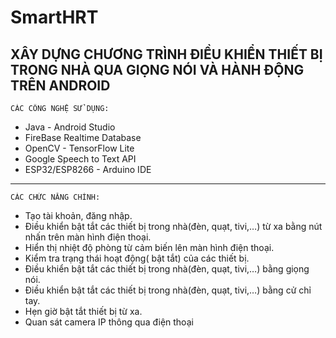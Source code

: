 # SmartHRT
XÂY DỰNG CHƯƠNG TRÌNH ĐIỀU KHIỂN THIẾT BỊ TRONG NHÀ QUA GIỌNG NÓI VÀ HÀNH ĐỘNG TRÊN ANDROID
--------------------------------------------------------------------------------------------
    CÁC CÔNG NGHỆ SỬ DỤNG:
- Java - Android Studio
- FireBase Realtime Database
- OpenCV - TensorFlow Lite
- Google Speech to Text API
- ESP32/ESP8266  - Arduino IDE
--------------------------------------------------------------------------------------------
    CÁC CHỨC NĂNG CHÍNH:
- Tạo tài khoản, đăng nhập.
-	Điều khiển bật tắt các thiết bị trong nhà(đèn, quạt, tivi,…) từ xa bằng nút nhấn trên màn hình điện thoại.
-	Hiển thị nhiệt độ phòng từ cảm biến lên màn hình điện thoại.
-	Kiểm tra trạng thái hoạt động( bật tắt) của các thiết bị.
-	Điều khiển bật tắt các thiết bị trong nhà(đèn, quạt, tivi,…) bằng giọng nói.
-	Điều khiển bật tắt các thiết bị trong nhà(đèn, quạt, tivi,…) bằng cử chỉ tay.
-	Hẹn giờ bật tắt thiết bị từ xa.
-	Quan sát camera IP thông qua điện thoại
